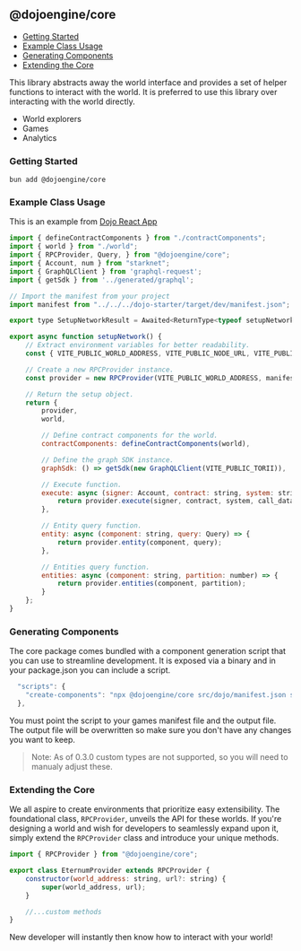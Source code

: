 ## @dojoengine/core

-   [Getting Started](#getting-started)
-   [Example Class Usage](#example-class-usage)
-   [Generating Components](#generating-components)
-   [Extending the Core](#extending-the-core)

This library abstracts away the world interface and provides a set of helper functions to interact with the world. It is preferred to use this library over interacting with the world directly.

-   World explorers
-   Games
-   Analytics

### Getting Started

```console
bun add @dojoengine/core
```

### Example Class Usage

This is an example from [Dojo React App](https://github.com/dojoengine/dojo-starter-react-app)

```javascript
import { defineContractComponents } from "./contractComponents";
import { world } from "./world";
import { RPCProvider, Query, } from "@dojoengine/core";
import { Account, num } from "starknet";
import { GraphQLClient } from 'graphql-request';
import { getSdk } from '../generated/graphql';

// Import the manifest from your project
import manifest from "../../../dojo-starter/target/dev/manifest.json";

export type SetupNetworkResult = Awaited<ReturnType<typeof setupNetwork>>;

export async function setupNetwork() {
    // Extract environment variables for better readability.
    const { VITE_PUBLIC_WORLD_ADDRESS, VITE_PUBLIC_NODE_URL, VITE_PUBLIC_TORII } = import.meta.env;

    // Create a new RPCProvider instance.
    const provider = new RPCProvider(VITE_PUBLIC_WORLD_ADDRESS, manifest, VITE_PUBLIC_NODE_URL);

    // Return the setup object.
    return {
        provider,
        world,

        // Define contract components for the world.
        contractComponents: defineContractComponents(world),

        // Define the graph SDK instance.
        graphSdk: () => getSdk(new GraphQLClient(VITE_PUBLIC_TORII)),

        // Execute function.
        execute: async (signer: Account, contract: string, system: string, call_data: num.BigNumberish[]) => {
            return provider.execute(signer, contract, system, call_data);
        },

        // Entity query function.
        entity: async (component: string, query: Query) => {
            return provider.entity(component, query);
        },

        // Entities query function.
        entities: async (component: string, partition: number) => {
            return provider.entities(component, partition);
        }
    };
}
```

### Generating Components

The core package comes bundled with a component generation script that you can use to streamline development. It is exposed via a binary and in your package.json you can include a script.

```js
  "scripts": {
    "create-components": "npx @dojoengine/core src/dojo/manifest.json src/dojo/contractComponents.ts"
  },
```

You must point the script to your games manifest file and the output file. The output file will be overwritten so make sure you don't have any changes you want to keep.

> Note: As of 0.3.0 custom types are not supported, so you will need to manualy adjust these.

### Extending the Core

We all aspire to create environments that prioritize easy extensibility. The foundational class, `RPCProvider`, unveils the API for these worlds. If you're designing a world and wish for developers to seamlessly expand upon it, simply extend the `RPCProvider` class and introduce your unique methods.

```javascript
import { RPCProvider } from "@dojoengine/core";

export class EternumProvider extends RPCProvider {
    constructor(world_address: string, url?: string) {
        super(world_address, url);
    }

    //...custom methods
}
```

New developer will instantly then know how to interact with your world!
